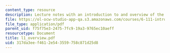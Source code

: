 ```yaml
---
content_type: resource
description: Lecture notes with an introduction to and overview of the course.
file: https://ol-ocw-studio-app-qa.s3.amazonaws.com/courses/6-111-introductory-digital-systems-laboratory-spring-2006/317da3eef4612e543559758c871d25d8_l1_overview.pdf
file_type: application/pdf
parent_uid: f75f75e3-2475-7fc9-19a3-9765ec10aeff
resourcetype: Document
title: l1_overview.pdf
uid: 317da3ee-f461-2e54-3559-758c871d25d8
---
```

